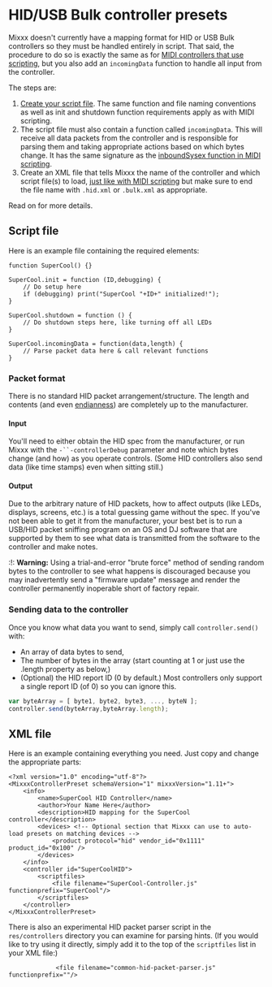 # HID/USB Bulk controller presets

Mixxx doesn't currently have a mapping format for HID or USB Bulk
controllers so they must be handled entirely in script. That said, the
procedure to do so is exactly the same as for [MIDI controllers that use
scripting](midi_scripting), but you also add an `incomingData` function
to handle all input from the controller.

The steps are:

1.  [Create your script
    file](midi_scripting#setting_up_a_javascript_mapping_file). The same
    function and file naming conventions as well as init and shutdown
    function requirements apply as with MIDI scripting.
2.  The script file must also contain a function called `incomingData`.
    This will receive all data packets from the controller and is
    responsible for parsing them and taking appropriate actions based on
    which bytes change. It has the same signature as the [inboundSysex
    function in MIDI
    scripting](midi_scripting#system-exclusive_sysex_message_handing_functions).
3.  Create an XML file that tells Mixxx the name of the controller and
    which script file(s) to load, [just like with MIDI
    scripting](midi_scripting#linking_a_javascript_mapping_file_to_an_xml_mapping_file)
    but make sure to end the file name with `.hid.xml` or `.bulk.xml` as
    appropriate.

Read on for more details.

## Script file

Here is an example file containing the required elements:

    function SuperCool() {}
    
    SuperCool.init = function (ID,debugging) {
        // Do setup here
        if (debugging) print("SuperCool "+ID+" initialized!");
    }
    
    SuperCool.shutdown = function () {
        // Do shutdown steps here, like turning off all LEDs
    }
    
    SuperCool.incomingData = function(data,length) {
        // Parse packet data here & call relevant functions
    }

### Packet format

There is no standard HID packet arrangement/structure. The length and
contents (and even
[endianness](https://en.wikipedia.org/wiki/Endianness)) are completely
up to the manufacturer.

#### Input

You'll need to either obtain the HID spec from the manufacturer, or run
Mixxx with the `-``-controllerDebug` parameter and note which bytes
change (and how) as you operate controls. (Some HID controllers also
send data (like time stamps) even when sitting still.)

#### Output

Due to the arbitrary nature of HID packets, how to affect outputs (like
LEDs, displays, screens, etc.) is a total guessing game without the
spec. If you've not been able to get it from the manufacturer, your best
bet is to run a USB/HID packet sniffing program on an OS and DJ software
that are supported by them to see what data is transmitted from the
software to the controller and make notes.

:\!: **Warning:** Using a trial-and-error "brute force" method of
sending random bytes to the controller to see what happens is
discouraged because you may inadvertently send a "firmware update"
message and render the controller permanently inoperable short of
factory repair.

### Sending data to the controller

Once you know what data you want to send, simply call
`controller.send()` with:

  - An array of data bytes to send,
  - The number of bytes in the array (start counting at 1 or just use
    the .length property as below,)
  - (Optional) the HID report ID (0 by default.) Most controllers only
    support a single report ID (of 0) so you can ignore this.

<!-- end list -->

``` javascript
var byteArray = [ byte1, byte2, byte3, ..., byteN ];
controller.send(byteArray,byteArray.length);
```

## XML file

Here is an example containing everything you need. Just copy and change
the appropriate parts:

    <?xml version="1.0" encoding="utf-8"?>
    <MixxxControllerPreset schemaVersion="1" mixxxVersion="1.11+">
        <info>
            <name>SuperCool HID Controller</name>
            <author>Your Name Here</author>
            <description>HID mapping for the SuperCool controller</description>
            <devices> <!-- Optional section that Mixxx can use to auto-load presets on matching devices -->
                <product protocol="hid" vendor_id="0x1111" product_id="0x100" />
            </devices>
        </info>
        <controller id="SuperCoolHID">
            <scriptfiles>
                <file filename="SuperCool-Controller.js" functionprefix="SuperCool"/>
            </scriptfiles>
        </controller>
    </MixxxControllerPreset>

There is also an experimental HID packet parser script in the
`res/controllers` directory you can examine for parsing hints. (If you
would like to try using it directly, simply add it to the top of the
`scriptfiles` list in your XML file:)

``` 
             <file filename="common-hid-packet-parser.js" functionprefix=""/>
```
